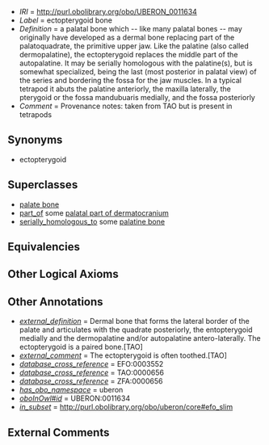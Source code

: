  * *IRI* = http://purl.obolibrary.org/obo/UBERON_0011634
 * *Label* = ectopterygoid bone
 * *Definition* = a palatal bone which -- like many palatal bones -- may originally have developed as a dermal bone replacing part of the palatoquadrate, the primitive upper jaw.  Like the palatine (also called dermopalatine), the ectopterygoid replaces the middle part of the autopalatine.  It may be serially homologous with the palatine(s), but is somewhat specialized, being the last (most posterior in palatal view) of the series and bordering the fossa for the jaw muscles.  In a typical tetrapod it abuts the palatine anteriorly, the maxilla laterally, the pterygoid or the fossa mandubuaris medially, and the fossa posteriorly
 * *Comment* = Provenance notes: taken from TAO but is present in tetrapods

## Synonyms

 * ectopterygoid

## Superclasses

 * [palate bone](../../UBERON/71/UBERON_0012071.md)
 * [part_of](../../BFO/50/BFO_0000050.md) some [palatal part of dermatocranium](../../UBERON/72/UBERON_0012072.md)
 * [serially_homologous_to](../../RO/59/RO_0002159.md) some [palatine bone](../../UBERON/82/UBERON_0001682.md)

## Equivalencies


## Other Logical Axioms


## Other Annotations

 * *[external_definition](../../UBPROP/01/UBPROP_0000001.md)* = Dermal bone that forms the lateral border of the palate and articulates with the quadrate posteriorly, the entopterygoid medially and the dermopalatine and/or autopalatine antero-laterally. The ectopterygoid is a paired bone.[TAO]
 * *[external_comment](../../UBPROP/05/UBPROP_0000005.md)* = The ectopterygoid is often toothed.[TAO]
 * *[database_cross_reference](../../ef/oboInOwl#hasDbXref.md)* = EFO:0003552
 * *[database_cross_reference](../../ef/oboInOwl#hasDbXref.md)* = TAO:0000656
 * *[database_cross_reference](../../ef/oboInOwl#hasDbXref.md)* = ZFA:0000656
 * *[has_obo_namespace](../../ce/oboInOwl#hasOBONamespace.md)* = uberon
 * *[oboInOwl#id](../../id/oboInOwl#id.md)* = UBERON:0011634
 * *[in_subset](../../et/oboInOwl#inSubset.md)* = http://purl.obolibrary.org/obo/uberon/core#efo_slim

## External Comments

